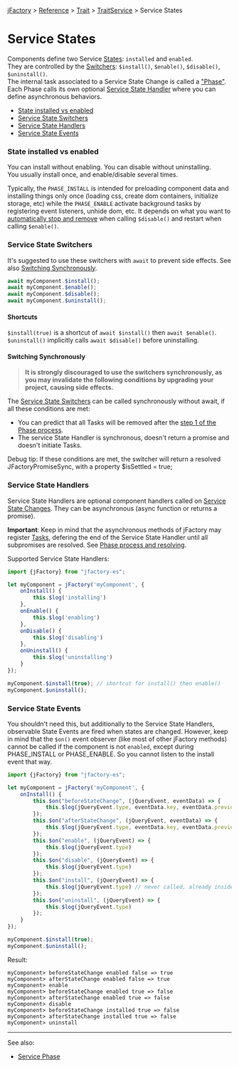 [jFactory](../README.md) > [Reference](index.md) > [Trait](index.md#traits-component-features) > [TraitService](TraitService.md) > Service States  

# Service States

Components define two Service [States](TraitState.md): `installed` and `enabled`. \
They are controlled by the [Switchers](#service-state-switchers): `$install()`, `$enable()`, `$disable()`, `$uninstall()`. \
The internal task associated to a Service State Change is called a ["Phase"](TraitService-Phases.md). \
Each Phase calls its own optional [Service State Handler](#service-state-handlers) where you can define asynchronous behaviors.

* [State installed vs enabled](#state-installed-vs-enabled)
* [Service State Switchers](#service-state-switchers)
* [Service State Handlers](#service-state-handlers)
* [Service State Events](#service-state-events)

### State installed vs enabled

You can install without enabling. You can disable without uninstalling.\
You usually install once, and enable/disable several times.

Typically, the `PHASE_INSTALL` is intended for preloading component data and installing things only once (loading css, create dom containers, initialize storage, etc) while the `PHASE_ENABLE` activate background tasks by registering event listeners, unhide dom, etc. It depends on what you want to [automatically stop and remove](TraitService-Phases.md#remove-phase) when calling `$disable()` and restart when calling `$enable()`. 

### Service State Switchers

It's suggested to use these switchers with `await` to prevent side effects. See also [Switching Synchronously](#switching-synchronously).

```javascript
await myComponent.$install();
await myComponent.$enable();
await myComponent.$disable();
await myComponent.$uninstall();
```
#### Shortcuts

`$install(true)` is a shortcut of  `await $install()` then `await $enable()`. \
`$uninstall()` implicitly calls `await $disable()` before uninstalling.

#### Switching Synchronously

>**It is strongly discouraged to use the switchers synchronously, as you may invalidate the following conditions by upgrading your project, causing side effects.** 

The [Service State Switchers](#service-state-switchers) can be called synchronously without await, if all these conditions are met:
- You can predict that all Tasks will be removed after the [step 1 of the Phase process](TraitService-Phases.md#phase-process-and-resolving).   
- The service State Handler is synchronous, doesn't return a promise and doesn't initiate Tasks.
  
Debug tip: If these conditions are met, the switcher will return a resolved JFactoryPromiseSync, with a property $isSettled = true; 

### Service State Handlers

Service State Handlers are optional component handlers called on [Service State Changes](TraitService-Phases.md). 
They can be asynchronous (async function or returns a promise). 

**Important**: Keep in mind that the asynchronous methods of jFactory may register [Tasks](TraitTask.md), defering the end of the Service State Handler until all subpromises are resolved. See [Phase process and resolving](TraitService-Phases.md#phase-process-and-resolving). 
 
Supported Service State Handlers:
 
```javascript
import {jFactory} from "jfactory-es";

let myComponent = jFactory('myComponent', {
    onInstall() {
        this.$log('installing')
    }, 
    onEnable() {
        this.$log('enabling')
    }, 
    onDisable() {
        this.$log('disabling')    
    },  
    onUninstall() {
        this.$log('uninstalling')    
    }
});

myComponent.$install(true); // shortcut for install() then enable()
myComponent.$uninstall();
```

### Service State Events

You shouldn't need this, but additionally to the Service State Handlers, observable State Events are fired when states are changed. However, keep in mind that the `$on()` event observer (like most of other jFactory methods) cannot be called if the component is not `enabled`, except during PHASE_INSTALL or PHASE_ENABLE. So you cannot listen to the install event that way.
                    
```javascript
import {jFactory} from "jfactory-es";

let myComponent = jFactory('myComponent', {
    onInstall() {
        this.$on("beforeStateChange", (jQueryEvent, eventData) => {
            this.$log(jQueryEvent.type, eventData.key, eventData.previousVal+' => '+eventData.val)
        });
        this.$on("afterStateChange", (jQueryEvent, eventData) => {
            this.$log(jQueryEvent.type, eventData.key, eventData.previousVal+' => '+eventData.val)
        });
        this.$on("enable", (jQueryEvent) => {
            this.$log(jQueryEvent.type)
        });
        this.$on("disable", (jQueryEvent) => {
            this.$log(jQueryEvent.type)
        });
        this.$on("install", (jQueryEvent) => {
            this.$log(jQueryEvent.type) // never called, already inside onInstall handler
        });
        this.$on("uninstall", (jQueryEvent) => {
            this.$log(jQueryEvent.type)
        });
    }
});

myComponent.$install(true);
myComponent.$uninstall();
```

Result:
```text
myComponent> beforeStateChange enabled false => true
myComponent> afterStateChange enabled false => true
myComponent> enable
myComponent> beforeStateChange enabled true => false
myComponent> afterStateChange enabled true => false
myComponent> disable
myComponent> beforeStateChange installed true => false
myComponent> afterStateChange installed true => false
myComponent> uninstall
```                    
---
See also:
* [Service Phase](TraitService-Phases.md)